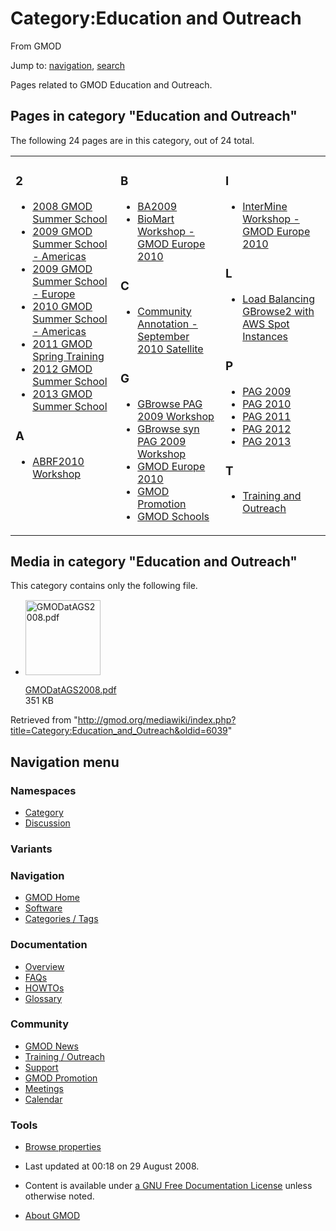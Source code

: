 <div id="mw-page-base" class="noprint">

</div>

<div id="mw-head-base" class="noprint">

</div>

<div id="content" class="mw-body" role="main">

<span id="top"></span>

<div id="mw-js-message" style="display:none;">

</div>



# <span dir="auto">Category:Education and Outreach</span>

<div id="bodyContent">

<div id="siteSub">

From GMOD

</div>

<div id="contentSub">

</div>

<div id="jump-to-nav" class="mw-jump">

Jump to: [navigation](#mw-navigation), [search](#p-search)

</div>

<div id="mw-content-text" class="mw-content-ltr" lang="en" dir="ltr">

Pages related to GMOD Education and Outreach.

<div lang="en" dir="ltr">

<div id="mw-pages">

## Pages in category "Education and Outreach"

The following 24 pages are in this category, out of 24 total.

<div class="mw-content-ltr" lang="en" dir="ltr">

<table style="width: 100%;">
<colgroup>
<col style="width: 33%" />
<col style="width: 33%" />
<col style="width: 33%" />
</colgroup>
<tbody>
<tr class="odd" style="vertical-align: top;">
<td style="width: 33.3%"><h3 id="section">2</h3>
<ul>
<li><a href="2008_GMOD_Summer_School"
title="2008 GMOD Summer School">2008 GMOD Summer School</a></li>
<li><a href="2009_GMOD_Summer_School_-_Americas"
title="2009 GMOD Summer School - Americas">2009 GMOD Summer School -
Americas</a></li>
<li><a href="2009_GMOD_Summer_School_-_Europe"
title="2009 GMOD Summer School - Europe">2009 GMOD Summer School -
Europe</a></li>
<li><a href="2010_GMOD_Summer_School_-_Americas"
title="2010 GMOD Summer School - Americas">2010 GMOD Summer School -
Americas</a></li>
<li><a href="2011_GMOD_Spring_Training"
title="2011 GMOD Spring Training">2011 GMOD Spring Training</a></li>
<li><a href="2012_GMOD_Summer_School"
title="2012 GMOD Summer School">2012 GMOD Summer School</a></li>
<li><a href="2013_GMOD_Summer_School"
title="2013 GMOD Summer School">2013 GMOD Summer School</a></li>
</ul>
<h3 id="a">A</h3>
<ul>
<li><a href="ABRF2010_Workshop" title="ABRF2010 Workshop">ABRF2010
Workshop</a></li>
</ul></td>
<td style="width: 33.3%"><h3 id="b">B</h3>
<ul>
<li><a href="BA2009" title="BA2009">BA2009</a></li>
<li><a href="BioMart_Workshop_-_GMOD_Europe_2010"
title="BioMart Workshop - GMOD Europe 2010">BioMart Workshop - GMOD
Europe 2010</a></li>
</ul>
<h3 id="c">C</h3>
<ul>
<li><a href="Community_Annotation_-_September_2010_Satellite"
title="Community Annotation - September 2010 Satellite">Community
Annotation - September 2010 Satellite</a></li>
</ul>
<h3 id="g">G</h3>
<ul>
<li><a href="GBrowse_PAG_2009_Workshop"
title="GBrowse PAG 2009 Workshop">GBrowse PAG 2009 Workshop</a></li>
<li><a href="GBrowse_syn_PAG_2009_Workshop"
title="GBrowse syn PAG 2009 Workshop">GBrowse syn PAG 2009
Workshop</a></li>
<li><a href="GMOD_Europe_2010" title="GMOD Europe 2010">GMOD Europe
2010</a></li>
<li><a href="GMOD_Promotion" title="GMOD Promotion">GMOD
Promotion</a></li>
<li><a href="GMOD_Schools" title="GMOD Schools">GMOD Schools</a></li>
</ul></td>
<td style="width: 33.3%"><h3 id="i">I</h3>
<ul>
<li><a href="InterMine_Workshop_-_GMOD_Europe_2010"
title="InterMine Workshop - GMOD Europe 2010">InterMine Workshop - GMOD
Europe 2010</a></li>
</ul>
<h3 id="l">L</h3>
<ul>
<li><a href="Load_Balancing_GBrowse2_with_AWS_Spot_Instances"
title="Load Balancing GBrowse2 with AWS Spot Instances">Load Balancing
GBrowse2 with AWS Spot Instances</a></li>
</ul>
<h3 id="p">P</h3>
<ul>
<li><a href="PAG_2009" title="PAG 2009">PAG 2009</a></li>
<li><a href="PAG_2010" title="PAG 2010">PAG 2010</a></li>
<li><a href="PAG_2011" title="PAG 2011">PAG 2011</a></li>
<li><a href="PAG_2012" title="PAG 2012">PAG 2012</a></li>
<li><a href="PAG_2013" title="PAG 2013">PAG 2013</a></li>
</ul>
<h3 id="t">T</h3>
<ul>
<li><a href="Training_and_Outreach"
title="Training and Outreach">Training and Outreach</a></li>
</ul></td>
</tr>
</tbody>
</table>

</div>

</div>

<div id="mw-category-media">

## Media in category "Education and Outreach"

This category contains only the following file.

- <div style="width: 155px">

  <div class="thumb" style="width: 150px;">

  <div style="margin:15px auto;">

  <a href="File:GMODatAGS2008.pdf" class="image"><img
  src="../mediawiki/skins/common/images/icons/fileicon-pdf.png"
  width="120" height="120" alt="GMODatAGS2008.pdf" /></a>

  </div>

  </div>

  <div class="gallerytext">

  [GMODatAGS2008.pdf](File:GMODatAGS2008.pdf "File:GMODatAGS2008.pdf")  
  351 KB  

  </div>

  </div>

</div>

</div>

</div>

<div class="printfooter">

Retrieved from
"<http://gmod.org/mediawiki/index.php?title=Category:Education_and_Outreach&oldid=6039>"

</div>

<div id="catlinks" class="catlinks catlinks-allhidden">

</div>

<div class="visualClear">

</div>

</div>

</div>

<div id="mw-navigation">

## Navigation menu

<div id="mw-head">



<div id="left-navigation">

<div id="p-namespaces" class="vectorTabs" role="navigation"
aria-labelledby="p-namespaces-label">

### Namespaces

- <span id="ca-nstab-category"><a href="Category:Education_and_Outreach" accesskey="c"
  title="View the category page [c]">Category</a></span>
- <span id="ca-talk"><a
  href="http://gmod.org/mediawiki/index.php?title=Category_talk:Education_and_Outreach&amp;action=edit&amp;redlink=1"
  accesskey="t"
  title="Discussion about the content page [t]">Discussion</a></span>

</div>

<div id="p-variants" class="vectorMenu emptyPortlet" role="navigation"
aria-labelledby="p-variants-label">

### 

### Variants[](#)

<div class="menu">

</div>

</div>

</div>





</div>

</div>

</div>

<div id="mw-panel">

<div id="p-logo" role="banner">

<a href="Main_Page"
style="background-image: url(../images/GMOD-cogs.png);"
title="Visit the main page"></a>

</div>

<div id="p-Navigation" class="portal" role="navigation"
aria-labelledby="p-Navigation-label">

### Navigation

<div class="body">

- <span id="n-GMOD-Home">[GMOD Home](Main_Page)</span>
- <span id="n-Software">[Software](GMOD_Components)</span>
- <span id="n-Categories-.2F-Tags">[Categories /
  Tags](Categories)</span>

</div>

</div>

<div id="p-Documentation" class="portal" role="navigation"
aria-labelledby="p-Documentation-label">

### Documentation

<div class="body">

- <span id="n-Overview">[Overview](Overview)</span>
- <span id="n-FAQs">[FAQs](Category:FAQ)</span>
- <span id="n-HOWTOs">[HOWTOs](Category:HOWTO)</span>
- <span id="n-Glossary">[Glossary](Glossary)</span>

</div>

</div>

<div id="p-Community" class="portal" role="navigation"
aria-labelledby="p-Community-label">

### Community

<div class="body">

- <span id="n-GMOD-News">[GMOD News](GMOD_News)</span>
- <span id="n-Training-.2F-Outreach">[Training /
  Outreach](Training_and_Outreach)</span>
- <span id="n-Support">[Support](Support)</span>
- <span id="n-GMOD-Promotion">[GMOD Promotion](GMOD_Promotion)</span>
- <span id="n-Meetings">[Meetings](Meetings)</span>
- <span id="n-Calendar">[Calendar](Calendar)</span>

</div>

</div>

<div id="p-tb" class="portal" role="navigation"
aria-labelledby="p-tb-label">

### Tools

<div class="body">


- <span id="t-smwbrowselink"><a href="Special:Browse/Category:Education_and_Outreach"
  rel="smw-browse">Browse properties</a></span>


</div>

</div>

</div>

</div>

<div id="footer" role="contentinfo">

- <span id="footer-info-lastmod">Last updated at 00:18 on 29 August
  2008.</span>
<!-- - <span id="footer-info-viewcount">15,068 page views.</span> -->
- <span id="footer-info-copyright">Content is available under
  <a href="http://www.gnu.org/licenses/fdl-1.3.html" class="external"
  rel="nofollow">a GNU Free Documentation License</a> unless otherwise
  noted.</span>

<!-- -->

- <span id="footer-places-about">[About
  GMOD](GMOD:About "GMOD:About")</span>

<!-- -->






</div>
